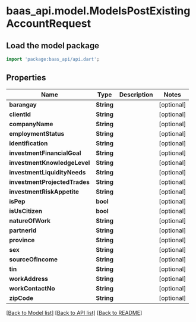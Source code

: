 # baas_api.model.ModelsPostExistingAccountRequest

## Load the model package
```dart
import 'package:baas_api/api.dart';
```

## Properties
Name | Type | Description | Notes
------------ | ------------- | ------------- | -------------
**barangay** | **String** |  | [optional] 
**clientId** | **String** |  | [optional] 
**companyName** | **String** |  | [optional] 
**employmentStatus** | **String** |  | [optional] 
**identification** | **String** |  | [optional] 
**investmentFinancialGoal** | **String** |  | [optional] 
**investmentKnowledgeLevel** | **String** |  | [optional] 
**investmentLiquidityNeeds** | **String** |  | [optional] 
**investmentProjectedTrades** | **String** |  | [optional] 
**investmentRiskAppetite** | **String** |  | [optional] 
**isPep** | **bool** |  | [optional] 
**isUsCitizen** | **bool** |  | [optional] 
**natureOfWork** | **String** |  | [optional] 
**partnerId** | **String** |  | [optional] 
**province** | **String** |  | [optional] 
**sex** | **String** |  | [optional] 
**sourceOfIncome** | **String** |  | [optional] 
**tin** | **String** |  | [optional] 
**workAddress** | **String** |  | [optional] 
**workContactNo** | **String** |  | [optional] 
**zipCode** | **String** |  | [optional] 

[[Back to Model list]](../README.md#documentation-for-models) [[Back to API list]](../README.md#documentation-for-api-endpoints) [[Back to README]](../README.md)


